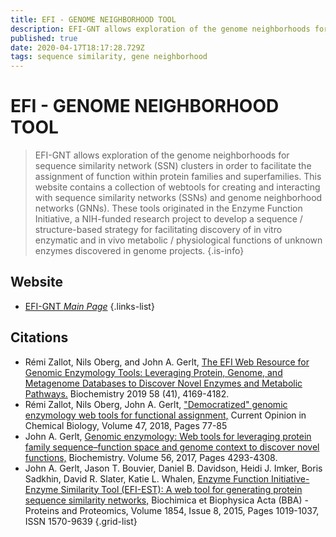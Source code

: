 ```yaml
---
title: EFI - GENOME NEIGHBORHOOD TOOL
description: EFI-GNT allows exploration of the genome neighborhoods for sequence similarity network (SSN) clusters in order to facilitate the assignment of function within protein families and superfamilies.
published: true
date: 2020-04-17T18:17:28.729Z
tags: sequence similarity, gene neighborhood
---
```


# EFI - GENOME NEIGHBORHOOD TOOL

> EFI-GNT allows exploration of the genome neighborhoods for sequence similarity network (SSN) clusters in order to facilitate the assignment of function within protein families and superfamilies.
&NewLine;
This website contains a collection of webtools for creating and interacting with sequence similarity networks (SSNs) and genome neighborhood networks (GNNs). These tools originated in the Enzyme Function Initiative, a NIH-funded research project to develop a sequence / structure-based strategy for facilitating discovery of in vitro enzymatic and in vivo metabolic / physiological functions of unknown enzymes discovered in genome projects.
{.is-info}



## Website

- [EFI-GNT *Main Page*](https://efi.igb.illinois.edu/efi-gnt/)
{.links-list}

## Citations

- Rémi Zallot, Nils Oberg, and John A. Gerlt, [The EFI Web Resource for Genomic Enzymology Tools: Leveraging Protein, Genome, and Metagenome Databases to Discover Novel Enzymes and Metabolic Pathways.](https://pubs.acs.org/doi/abs/10.1021/acs.biochem.9b00735) Biochemistry 2019 58 (41), 4169-4182.
- Rémi Zallot, Nils Oberg, John A. Gerlt, ["Democratized" genomic enzymology web tools for functional assignment,](https://www.sciencedirect.com/science/article/abs/pii/S1367593118300802) Current Opinion in Chemical Biology, Volume 47, 2018, Pages 77-85
-	John A. Gerlt, [Genomic enzymology: Web tools for leveraging protein family sequence–function space and genome context to discover novel functions,](https://pubs.acs.org/doi/abs/10.1021/acs.biochem.7b00614) Biochemistry. Volume 56, 2017, Pages 4293-4308.
-	John A. Gerlt, Jason T. Bouvier, Daniel B. Davidson, Heidi J. Imker, Boris Sadkhin, David R. Slater, Katie L. Whalen, [Enzyme Function Initiative-Enzyme Similarity Tool (EFI-EST): A web tool for generating protein sequence similarity networks,](https://www.sciencedirect.com/science/article/abs/pii/S1570963915001120) Biochimica et Biophysica Acta (BBA) - Proteins and Proteomics, Volume 1854, Issue 8, 2015, Pages 1019-1037, ISSN 1570-9639
{.grid-list}